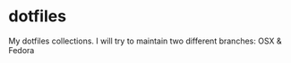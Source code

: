 # dotfiles
My dotfiles collections. I will try to maintain two different branches: OSX &amp; Fedora
